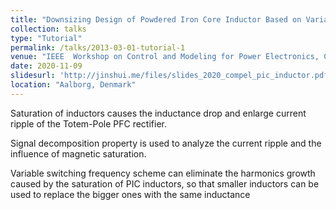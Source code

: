 ```yaml
---
title: "Downsizing Design of Powdered Iron Core Inductor Based on Variable-Frequency Modulation Targeted at Harmonics Suppression"
collection: talks
type: "Tutorial"
permalink: /talks/2013-03-01-tutorial-1
venue: "IEEE  Workshop on Control and Modeling for Power Electronics, COMPEL 2020"
date: 2020-11-09
slidesurl: 'http://jinshui.me/files/slides_2020_compel_pic_inductor.pdf'
location: "Aalborg, Denmark"
---
```


Saturation of inductors causes the inductance drop and enlarge current ripple of the Totem-Pole PFC rectifier.

Signal decomposition property is used to analyze the current ripple and the influence of magnetic saturation.

Variable switching frequency scheme can eliminate the harmonics growth caused by the saturation of PIC inductors, so that smaller inductors can be used to replace the bigger ones with the same inductance
